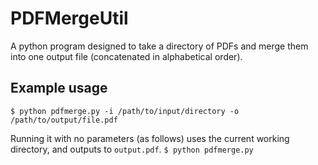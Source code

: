 # PDFMergeUtil
A python program designed to take a directory of PDFs and merge them into one output file (concatenated in alphabetical order).

## Example usage
`$ python pdfmerge.py -i /path/to/input/directory -o /path/to/output/file.pdf`

Running it with no parameters (as follows) uses the current working directory, and outputs to `output.pdf`.
`$ python pdfmerge.py`